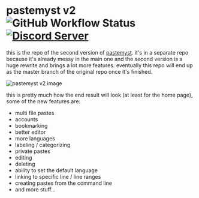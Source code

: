 # pastemyst v2 ![GitHub Workflow Status](https://img.shields.io/github/workflow/status/codemyst/pastemyst-v2/CI) [![Discord Server](https://discordapp.com/api/guilds/298510542535000065/widget.png)](https://discord.gg/SdKbcbq)

this is the repo of the second version of [pastemyst](https://paste.myst.rs). it's in a separate repo because it's already messy in the main one and the second version is a huge rewrite and brings a lot more features. eventually this repo will end up as the master branch of the original repo once it's finished.

![pastemyst v2 image](https://myst.rs/pastemyst-v2-image.png)

this is pretty much how the end result will look (at least for the home page), some of the new features are:

* multi file pastes
* accounts
* bookmarking
* better editor
* more languages
* labeling / categorizing
* private pastes
* editing
* deleting
* ability to set the default language
* linking to specific line / line ranges
* creating pastes from the command line
* and more stuff...
